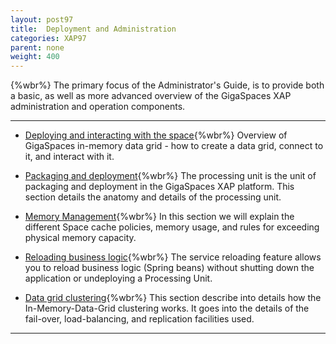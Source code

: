 ```yaml
---
layout: post97
title:  Deployment and Administration
categories: XAP97
parent: none
weight: 400
---
```


{%wbr%}
The primary focus of the Administrator's Guide, is to provide both a basic, as well as more advanced overview of the GigaSpaces XAP administration and operation components.

<hr/>



- [Deploying and interacting with the space](./deploying-and-interacting-with-the-space.html){%wbr%}
Overview of GigaSpaces in-memory data grid - how to create a data grid, connect to it, and interact with it.

- [Packaging and deployment](./packaging-and-deployment.html){%wbr%}
The processing unit is the unit of packaging and deployment in the GigaSpaces XAP platform. This section details the anatomy and details of the processing unit.

- [Memory Management](./memory-management-overview.html){%wbr%}
In this section we will explain the different Space cache policies, memory usage, and rules for exceeding physical memory capacity.

- [Reloading business logic](./reloading-business-logic.html){%wbr%}
The service reloading feature allows you to reload business logic (Spring beans) without shutting down the application or undeploying a Processing Unit.

- [Data grid clustering](./data-grid-clustering.html){%wbr%}
This section describe into details how the In-Memory-Data-Grid clustering works. It goes into the details of the fail-over, load-balancing, and replication facilities used.




<hr/>

